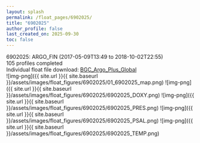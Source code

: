 ```yaml
---
layout: splash
permalink: /float_pages/6902025/
title: "6902025"
author_profile: false
last_created_on: 2025-09-30
toc: false
---
```

 
6902025: ARGO_FIN (2017-05-09T13:49 to 2018-10-02T22:55)\
105 profiles completed\
Individual float file download: [BGC_Argo_Plus_Global](https://ftp.soest.hawaii.edu/bgc_argo_plus/Individual_Floats/outliers_removed/6902025_Sprof_processed.nc)\
![img-png]({{ site.url }}{{ site.baseurl }}/assets/images/float_figures/6902025/01_6902025_map.png)
![img-png]({{ site.url }}{{ site.baseurl }}/assets/images/float_figures/6902025/6902025_DOXY.png)
![img-png]({{ site.url }}{{ site.baseurl }}/assets/images/float_figures/6902025/6902025_PRES.png)
![img-png]({{ site.url }}{{ site.baseurl }}/assets/images/float_figures/6902025/6902025_PSAL.png)
![img-png]({{ site.url }}{{ site.baseurl }}/assets/images/float_figures/6902025/6902025_TEMP.png)
